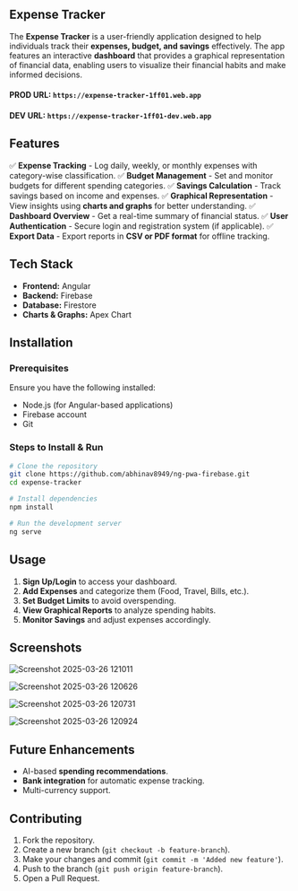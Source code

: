 ## Expense Tracker
The **Expense Tracker** is a user-friendly application designed to help individuals track their 
**expenses, budget, and savings** effectively. The app features an interactive **dashboard** that 
provides a graphical representation of financial data, enabling users to visualize their financial 
habits and make informed decisions.

#### PROD URL: ``https://expense-tracker-1ff01.web.app``
#### DEV URL: ``https://expense-tracker-1ff01-dev.web.app``

## Features
✅ **Expense Tracking** - Log daily, weekly, or monthly expenses with category-wise classification.
✅ **Budget Management** - Set and monitor budgets for different spending categories.
✅ **Savings Calculation** - Track savings based on income and expenses.
✅ **Graphical Representation** - View insights using **charts and graphs** for better understanding.
✅ **Dashboard Overview** - Get a real-time summary of financial status.
✅ **User Authentication** - Secure login and registration system (if applicable).
✅ **Export Data** - Export reports in **CSV or PDF format** for offline tracking.

## Tech Stack
- **Frontend:** Angular
- **Backend:** Firebase
- **Database:** Firestore
- **Charts & Graphs:** Apex Chart

## Installation
### Prerequisites
Ensure you have the following installed:
- Node.js (for Angular-based applications)
- Firebase account
- Git

### Steps to Install & Run
```sh
# Clone the repository
git clone https://github.com/abhinav8949/ng-pwa-firebase.git
cd expense-tracker

# Install dependencies
npm install

# Run the development server
ng serve
```

## Usage
1. **Sign Up/Login** to access your dashboard.
2. **Add Expenses** and categorize them (Food, Travel, Bills, etc.).
3. **Set Budget Limits** to avoid overspending.
4. **View Graphical Reports** to analyze spending habits.
5. **Monitor Savings** and adjust expenses accordingly.

## Screenshots
![Screenshot 2025-03-26 121011](https://github.com/user-attachments/assets/3c106eb7-38aa-4199-87b1-b1d1cd9f1db4)

![Screenshot 2025-03-26 120626](https://github.com/user-attachments/assets/a953f42c-5bdc-47dd-a4e0-dd579bf1698b)

![Screenshot 2025-03-26 120731](https://github.com/user-attachments/assets/3c8d5c94-eb22-4beb-9669-dff5fc0e0c05)

![Screenshot 2025-03-26 120924](https://github.com/user-attachments/assets/66611e26-342b-445c-b11e-37d2337d6b49)
## Future Enhancements
- AI-based **spending recommendations**.
- **Bank integration** for automatic expense tracking.
- Multi-currency support.

## Contributing
1. Fork the repository.
2. Create a new branch (`git checkout -b feature-branch`).
3. Make your changes and commit (`git commit -m 'Added new feature'`).
4. Push to the branch (`git push origin feature-branch`).
5. Open a Pull Request.
